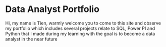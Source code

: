 # Data Analyst Portfolio
Hi, my name is Tien, warmly welcome you to come to this site and observe my portfolio which includes several projects  relate to SQL, Power PI and Python that I made during my learning with the goal  is to  become a data analyst in the near future 
